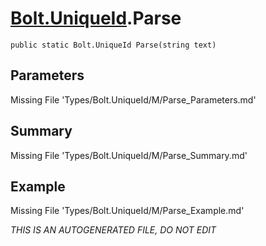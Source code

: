 # [Bolt.UniqueId](Types/Bolt.UniqueId.md).Parse
`public static Bolt.UniqueId Parse(string text)`
## Parameters
Missing File 'Types/Bolt.UniqueId/M/Parse_Parameters.md'
## Summary
Missing File 'Types/Bolt.UniqueId/M/Parse_Summary.md'
## Example
Missing File 'Types/Bolt.UniqueId/M/Parse_Example.md'

*THIS IS AN AUTOGENERATED FILE, DO NOT EDIT*
